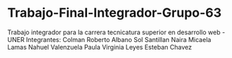 # Trabajo-Final-Integrador-Grupo-63
Trabajo integrador para la carrera tecnicatura superior en desarrollo web - UNER
Integrantes:
Colman Roberto Albano
Sol Santillan
Naira Micaela Lamas
Nahuel Valenzuela
Paula Virginia Leyes
Esteban Chavez